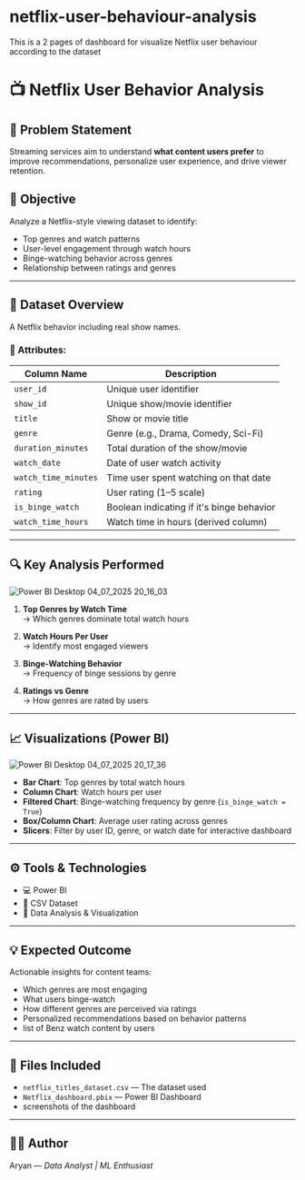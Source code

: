 # netflix-user-behaviour-analysis
This is a 2 pages of dashboard for visualize Netflix user behaviour according to the dataset 

# 📺 Netflix User Behavior Analysis

## 🧠 Problem Statement
Streaming services aim to understand **what content users prefer** to improve recommendations, personalize user experience, and drive viewer retention.

## 🎯 Objective
Analyze a Netflix-style viewing dataset to identify:
- Top genres and watch patterns
- User-level engagement through watch hours
- Binge-watching behavior across genres
- Relationship between ratings and genres

---

## 📁 Dataset Overview

A Netflix behavior including real show names.

### 📌 Attributes:
| Column Name         | Description                                  |
|---------------------|----------------------------------------------|
| `user_id`           | Unique user identifier                       |
| `show_id`           | Unique show/movie identifier                 |
| `title`             | Show or movie title                          |
| `genre`             | Genre (e.g., Drama, Comedy, Sci-Fi)          |
| `duration_minutes`  | Total duration of the show/movie             |
| `watch_date`        | Date of user watch activity                  |
| `watch_time_minutes`| Time user spent watching on that date        |
| `rating`            | User rating (1–5 scale)                      |
| `is_binge_watch`    | Boolean indicating if it's binge behavior    |
| `watch_time_hours`  | Watch time in hours (derived column)         |

---

## 🔍 Key Analysis Performed
![Power BI Desktop 04_07_2025 20_16_03](https://github.com/user-attachments/assets/8e839222-39ba-49ac-b425-dbb896e9ff61)


1. **Top Genres by Watch Time**  
   → Which genres dominate total watch hours

2. **Watch Hours Per User**  
   → Identify most engaged viewers

3. **Binge-Watching Behavior**  
   → Frequency of binge sessions by genre

4. **Ratings vs Genre**  
   → How genres are rated by users

---

## 📈 Visualizations (Power BI)
![Power BI Desktop 04_07_2025 20_17_36](https://github.com/user-attachments/assets/d354efe5-01fa-4a8d-805c-2ff0f800a7b7)

- **Bar Chart**: Top genres by total watch hours
- **Column Chart**: Watch hours per user
- **Filtered Chart**: Binge-watching frequency by genre (`is_binge_watch = True`)
- **Box/Column Chart**: Average user rating across genres
- **Slicers**: Filter by user ID, genre, or watch date for interactive dashboard

---

## ⚙ Tools & Technologies

- 💻 Power BI
- 📄 CSV Dataset
- 🧠 Data Analysis & Visualization

---

## 💡 Expected Outcome

Actionable insights for content teams:
- Which genres are most engaging
- What users binge-watch
- How different genres are perceived via ratings
- Personalized recommendations based on behavior patterns
- list of Benz watch content by users

---

## 📂 Files Included

- `netflix_titles_dataset.csv` — The dataset used
- `Netflix_dashboard.pbix` — Power BI Dashboard 
- screenshots of the dashboard 

---

## 👨‍💻 Author
Aryan — *Data Analyst | ML Enthusiast*

